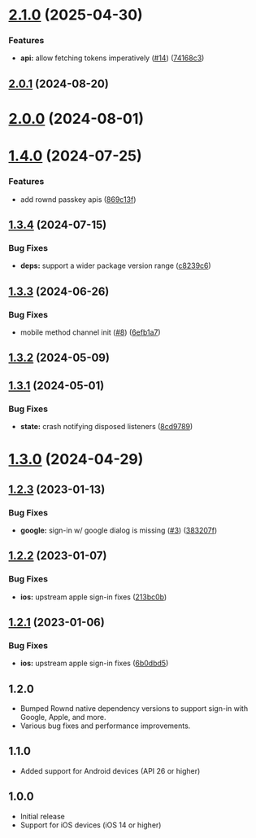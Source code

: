 

# [2.1.0](https://github.com/rownd/flutter/compare/2.0.1...2.1.0) (2025-04-30)


### Features

* **api:** allow fetching tokens imperatively ([#14](https://github.com/rownd/flutter/issues/14)) ([74168c3](https://github.com/rownd/flutter/commit/74168c315e91e59de40803bbd0ddd64cbf5bdbf7))

## [2.0.1](https://github.com/rownd/flutter/compare/2.0.0...2.0.1) (2024-08-20)

# [2.0.0](https://github.com/rownd/flutter/compare/1.4.0...2.0.0) (2024-08-01)

# [1.4.0](https://github.com/rownd/flutter/compare/1.3.4...1.4.0) (2024-07-25)


### Features

* add rownd passkey apis ([869c13f](https://github.com/rownd/flutter/commit/869c13f17b439ad2704435ec3425e693fff826ff))

## [1.3.4](https://github.com/rownd/flutter/compare/1.3.3...1.3.4) (2024-07-15)


### Bug Fixes

* **deps:** support a wider package version range ([c8239c6](https://github.com/rownd/flutter/commit/c8239c6b66dc9744ab7ce047d76e274f44eb4fbc))

## [1.3.3](https://github.com/rownd/flutter/compare/1.3.2...1.3.3) (2024-06-26)


### Bug Fixes

* mobile method channel init ([#8](https://github.com/rownd/flutter/issues/8)) ([6efb1a7](https://github.com/rownd/flutter/commit/6efb1a790b1625ce5c691ef0fd7cfb4f3960ef50))

## [1.3.2](https://github.com/rownd/flutter/compare/1.3.1...1.3.2) (2024-05-09)

## [1.3.1](https://github.com/rownd/flutter/compare/1.3.0...1.3.1) (2024-05-01)


### Bug Fixes

* **state:** crash notifying disposed listeners ([8cd9789](https://github.com/rownd/flutter/commit/8cd9789ea12e1ff248e7008db1d07bf102057266))

# [1.3.0](https://github.com/rownd/flutter/compare/1.2.3...1.3.0) (2024-04-29)

## [1.2.3](https://github.com/rownd/flutter/compare/1.2.2...1.2.3) (2023-01-13)


### Bug Fixes

* **google:** sign-in w/ google dialog is missing ([#3](https://github.com/rownd/flutter/issues/3)) ([383207f](https://github.com/rownd/flutter/commit/383207f952b0ad3bd6cef856b7c837064546f7e9))

## [1.2.2](https://github.com/rownd/flutter/compare/1.2.1...1.2.2) (2023-01-07)


### Bug Fixes

* **ios:** upstream apple sign-in fixes ([213bc0b](https://github.com/rownd/flutter/commit/213bc0bca6f9f55be4e3d3ad079a48519f55f04a))

## [1.2.1](https://github.com/rownd/flutter/compare/1.2.0...1.2.1) (2023-01-06)


### Bug Fixes

* **ios:** upstream apple sign-in fixes ([6b0dbd5](https://github.com/rownd/flutter/commit/6b0dbd5bf49d7c0951de39558f88052e4cceeab5))

## 1.2.0

* Bumped Rownd native dependency versions to support sign-in with Google, Apple, and more.
* Various bug fixes and performance improvements.

## 1.1.0

* Added support for Android devices (API 26 or higher)

## 1.0.0

* Initial release
* Support for iOS devices (iOS 14 or higher)